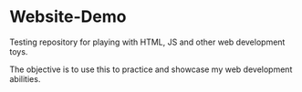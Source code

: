 # Website-Demo
 Testing repository for playing with HTML, JS and other web development toys.

The objective is to use this to practice and showcase my web development abilities.